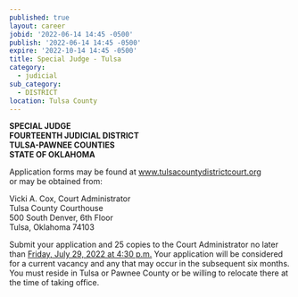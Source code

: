 ```yaml
---
published: true
layout: career
jobid: '2022-06-14 14:45 -0500'
publish: '2022-06-14 14:45 -0500'
expire: '2022-10-14 14:45 -0500'
title: Special Judge - Tulsa
category:
  - judicial
sub_category:
  - DISTRICT
location: Tulsa County
---
```

**SPECIAL JUDGE  
FOURTEENTH JUDICIAL DISTRICT  
TULSA-PAWNEE COUNTIES  
STATE OF OKLAHOMA**

Application forms may be found at www.tulsacountydistrictcourt.org  
or may be obtained from:
 
Vicki A. Cox, Court Administrator  
Tulsa County Courthouse  
500 South Denver, 6th Floor  
Tulsa, Oklahoma 74103  
 
Submit your application and 25 copies to the Court Administrator no later than <u>Friday, July 29, 2022 at 4:30 p.m.</u> Your application will be considered for a current vacancy and any that may occur in the subsequent six months. You must reside in Tulsa or Pawnee County or be willing to relocate there at the time of taking office. 

